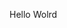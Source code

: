Hello Wolrd








































































































































































































































































































































































































































































































































































































































































































































































































































































































































































































